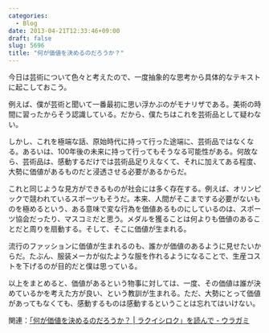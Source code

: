 ```yaml
---
categories:
  - Blog
date: 2013-04-21T12:33:46+09:00
draft: false
slug: 5696
title: "何が価値を決めるのだろうか？"
---
```


今日は芸術について色々と考えたので、一度抽象的な思考から具体的なテキストに起こしておこう。

例えば、僕が芸術と聞いて一番最初に思い浮かぶのがモナリザである。美術の時間に習ったからそう認識している。だから、僕たちはこれを芸術品として疑わない。

しかし、これを極端な話、原始時代に持って行った途端に、芸術品ではなくなる。あるいは、100年後の未来に持って行ってもそうなる可能性がある。何故なら、芸術品は、感動するだけでは芸術品足りえなくて、それに加えてある程度、大勢に価値があるものだと浸透させる必要があるからだ。

これと同じような見方ができるものが社会には多く存在する。例えば、オリンピックで競われているスポーツもそうだ。本来、人間がそこまでする必要がないものを極めるという、ある意味で変な行為を価値あるものにしているのは、スポーツ協会だったり、マスコミだと思う。メダルを獲ることは何よりも価値のあることだと周りを扇動する。そして、そこに価値が生まれる。

流行のファッションに価値が生まれるのも、誰かが価値のあるように見せたいからだ。たぶん、服装メーカが似たような服を作れるようになることで、生産コストを下げるのが目的だと僕は思っている。

以上をまとめると、価値があるという物事に対しては、一度、その価値は誰が決めているかを考えた方が良い、という教訓が生まれる。ただ、大勢にとって価値があってもなくても、感動するものは感動するということは忘れてはいけない。

関連：[「何が価値を決めるのだろうか？ | ラクイシロク」を読んで - ウラガミ](http://akio6o6.hateblo.jp/entry/2013/04/21/135607)

